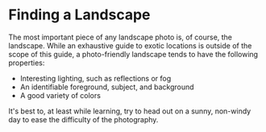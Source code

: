 # Finding a Landscape

The most important piece of any landscape photo is, of course, the landscape. While an exhaustive guide to exotic locations is outside of the scope of this guide, a photo-friendly landscape tends to have the following properties:

- Interesting lighting, such as reflections or fog
- An identifiable foreground, subject, and background
- A good variety of colors 

It's best to, at least while learning, try to head out on a sunny, non-windy day to ease the difficulty of the photography.
